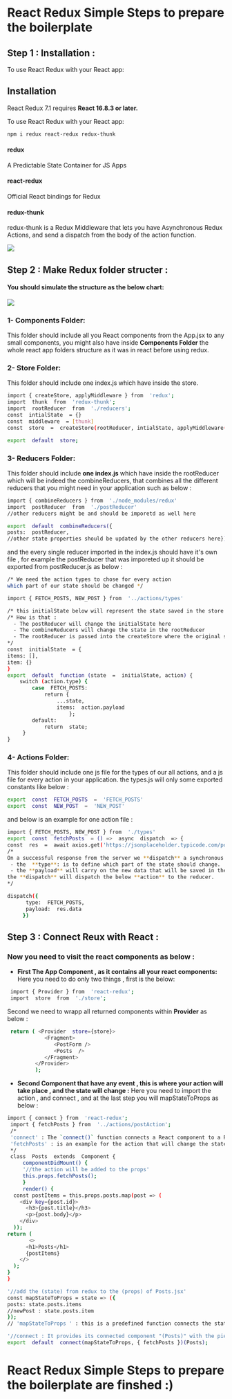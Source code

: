 # React Redux Simple Steps to prepare the boilerplate

## Step 1 : Installation :

To use React Redux with your React app:

## Installation

React Redux 7.1 requires  **React 16.8.3 or later.**

To use React Redux with your React app:

```bash
npm i redux react-redux redux-thunk

```
#### redux
A Predictable State Container for JS Apps

#### react-redux
Official React bindings for Redux

#### redux-thunk

redux-thunk is a Redux Middleware that lets you  have Asynchronous Redux Actions, and send a dispatch from the body of the action function.

![](https://miro.medium.com/max/1624/1*vBeR3yXWcukp_yZpNBtHlg.png)

## Step 2 : Make Redux folder structer :

#### You should simulate the structure as the below chart:

![](https://image.slidesharecdn.com/reduxdataflowwithangular2-161118085712/95/redux-data-flow-with-angular-2-19-638.jpg?cb=1479459463)

### 1- Components Folder:
This folder should include all you React components from the App.jsx to any small components, you might also have inside **Components Folder** the whole react app folders structure as it was in react before using redux.
### 2- Store Folder:
This folder should include one index.js which have inside the store.

```bash
import { createStore, applyMiddleware } from  'redux';
import  thunk  from  'redux-thunk';
import  rootReducer  from  './reducers';
const  intialState  = {}
const  middleware  = [thunk]
const  store  =  createStore(rootReducer, intialState, applyMiddleware(...middleware))

export  default  store;

```
### 3- Reducers Folder:
This folder should include **one index.js** which have inside the rootReducer  which will be indeed  the combineReducers, that combines  all the different reducers that you might need in your application such as below :

```bash
import { combineReducers } from  './node_modules/redux'
import  postReducer  from  './postReducer'
//other reducers might be and should be imporetd as well here

export  default  combineReducers({
posts:  postReducer,
//other state properties should be updated by the other reducers here})
```
and the every single reducer imported in the index.js should have it's own file , for example the postReducer  that was imporeted up it should be exported from postReducer.js as below :
```bash
/* We need the action types to chose for every action 
which part of our state should be changed */

import { FETCH_POSTS, NEW_POST } from  '../actions/types'

/* this initialState below will represent the state saved in the store and any change to it here will change also the state in the store  */
/* How is that : 
  - The postReducer will change the initialState here
  - The combineReducers will change the state in the rootReducer
  - The rootReducer is passed into the createStore where the original state is saved and make the change in the store.
*/
const  initialState  = {
items: [],
item: {}
}
export  default  function (state  =  initialState, action) {
	switch (action.type) {
		case  FETCH_POSTS:
			return {
				...state,
				items:  action.payload
					};
		default:
			return  state;
     }
}
```
### 4- Actions Folder:
This folder should include one js file for the types of our all actions, and a js file for every action in your application.
the types.js will only some exported constants like below :
```bash
export  const  FETCH_POSTS  =  'FETCH_POSTS'
export  const  NEW_POST  =  'NEW_POST'
```
and below is an example for one action file :
```bash
import { FETCH_POSTS, NEW_POST } from  './types'
export  const  fetchPosts  = () =>  async  dispatch  => {
const  res  =  await axios.get('https://jsonplaceholder.typicode.com/posts');
/*
On a successful response from the server we **dispatch** a synchronous success **action** with the data received from the response, here below the **action** has a **type** and a **payload**,
 - the  **type**: is to define which part of the state should change.
 - the **payload** will carry on the new data that will be saved in the state.
the **dispatch** will dispatch the below **action** to the reducer.
*/

dispatch({
      type:  FETCH_POSTS,
      payload:  res.data
     })

```
## Step 3 : Connect Reux with React :

### Now you need to visit the react components as below :


 -  **First The App Component , as it contains all your react components:**  
Here you need to do only two things , first is the below:
  ```bash
   import { Provider } from  'react-redux';
   import  store  from  './store';
   ```
Second we need to wrapp all returned components within **Provider** as below :
  ```bash
   return ( <Provider  store={store}>
              <Fragment>
                 <PostForm /> 
                 <Posts  />
              </Fragment>
           </Provider>
           );
   ```
   -  **Second  Component  that have any event , this is where your action will take place , and the state will change :** 
Here you need to import the action , and connect , and at the last step you will mapStateToProps as below :
  ```bash
  import { connect } from  'react-redux';
   import { fetchPosts } from  '../actions/postAction';
   /*
   'connect' : The `connect()` function connects a React component to a Redux store.
   'fetchPosts' : is an example for the action that will change the state
   */
   class  Posts  extends  Component {
       componentDidMount() { 
       '//the action will be added to the props'
       this.props.fetchPosts();
       }
       render() {
    const postItems = this.props.posts.map(post => (
      <div key={post.id}>
        <h3>{post.title}</h3>
        <p>{post.body}</p>
      </div>
    ));
return (
         <>
        <h1>Posts</h1>
        {postItems}
      </>
    );
  }
}

'//add the (state) from redux to the (props) of Posts.jsx'
const mapStateToProps = state => ({
  posts: state.posts.items
  //newPost : state.posts.item
});  
// 'mapStateToProps ' : this is a predefined function connects the state from redux to the react component

'//connect : It provides its connected component "(Posts)" with the pieces of the data it needs from the store "(mapStateToProps ," and the functions it can use to dispatch actions to the store "{ fetchPosts })".'
export  default  connect(mapStateToProps, { fetchPosts })(Posts);

   ```
# React Redux Simple Steps to prepare the boilerplate are finshed :)